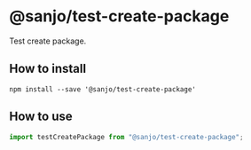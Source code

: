 # @sanjo/test-create-package

Test create package.

## How to install

```
npm install --save '@sanjo/test-create-package'
```

## How to use

```js
import testCreatePackage from "@sanjo/test-create-package";
```
